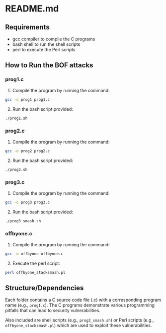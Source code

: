 # README.md

## Requirements

- gcc compiler to compile the C programs
- bash shell to run the shell scripts
- perl to execute the Perl scripts

## How to Run the BOF attacks

### prog1.c

1. Compile the program by running the command:

```bash
gcc -o prog1 prog1.c
```

2. Run the bash script provided:

```bash
./prog1.sh
```

### prog2.c

1. Compile the program by running the command:

```bash
gcc -o prog2 prog2.c
```

2. Run the bash script provided:

```bash
./prog2.sh
```

### prog3.c

1. Compile the program by running the command:

```bash
gcc -o prog3 prog3.c
```

2. Run the bash script provided:

```bash
./prog3_smash.sh
```

### offbyone.c

1. Compile the program by running the command:

```bash
gcc -o offbyone offbyone.c
```

2. Execute the perl script:

```bash
perl offbyone_stacksmash.pl
```

## Structure/Dependencies

Each folder contains a C source code file (.c) with a corresponding program name (e.g., `prog1.c`). The C programs demonstrate various programming pitfalls that can lead to security vulnerabilities.

Also included are shell scripts (e.g., `prog3_smash.sh`) or Perl scripts (e.g., `offbyone_stacksmash.pl`) which are used to exploit these vulnerabilities.
